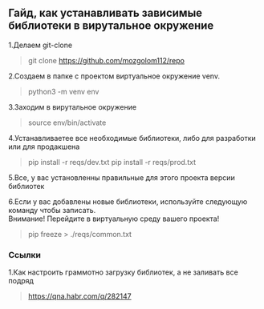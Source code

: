 ## Гайд, как устанавливать зависимые библиотеки в вирутальное окружение ##

1.Делаем git-clone
> git clone <https://github.com/mozgolom112/repo>

2.Создаем в папке с проектом виртуальное окружение venv.
> python3 -m venv env

3.Заходим в вирутальное окружение
> source env/bin/activate

4.Устанавливаетее все необходимые библиотеки, либо для разработки или для продакшена
> pip install -r reqs/dev.txt
> pip install -r reqs/prod.txt

5.Все, у вас установленны правильные для этого проекта версии библиотек

6.Если у вас добавлены новые библиотеки, используйте следующую команду чтобы записать.  
Внимание! Перейдите в виртуальную среду вашего проекта!
> pip freeze > ./reqs/common.txt

### Ссылки ###

1.Как настроить граммотно загрузку библиотек, а не заливать все подряд
><https://qna.habr.com/q/282147>
